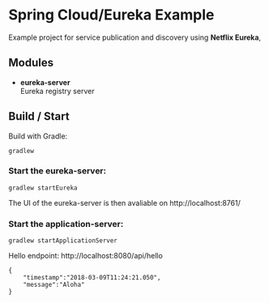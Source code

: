 # Spring Cloud/Eureka Example

Example project for service publication and discovery using **Netflix Eureka**,

## Modules

* **eureka-server** \
Eureka registry server


## Build / Start

Build with Gradle:

    gradlew
    
### Start the eureka-server:

    gradlew startEureka
    
The UI of the eureka-server is then avaliable on http://localhost:8761/ 
    
### Start the application-server:

    gradlew startApplicationServer
    
Hello endpoint: http://localhost:8080/api/hello
    
    {
        "timestamp":"2018-03-09T11:24:21.050",
        "message":"Aloha"
    }

